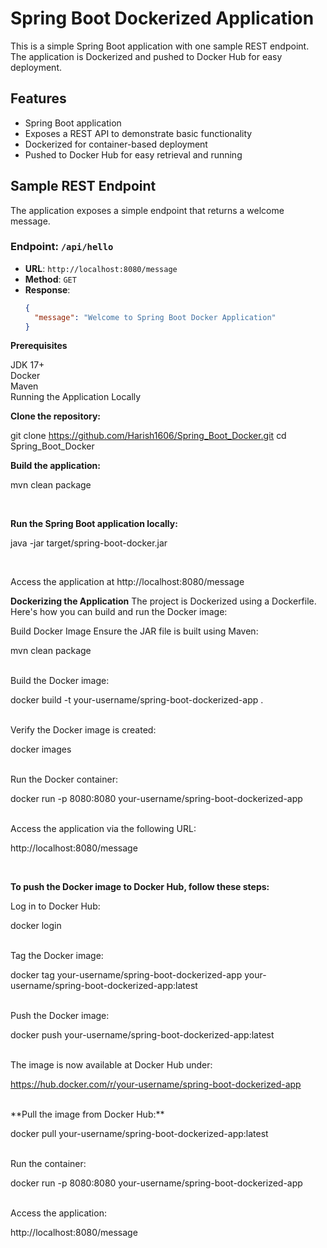 # Spring Boot Dockerized Application

This is a simple Spring Boot application with one sample REST endpoint. The application is Dockerized and pushed to Docker Hub for easy deployment.

## Features

- Spring Boot application
- Exposes a REST API to demonstrate basic functionality
- Dockerized for container-based deployment
- Pushed to Docker Hub for easy retrieval and running

## Sample REST Endpoint

The application exposes a simple endpoint that returns a welcome message.

### Endpoint: `/api/hello`

- **URL**: `http://localhost:8080/message`
- **Method**: `GET`
- **Response**: 
  ```json
  {
    "message": "Welcome to Spring Boot Docker Application"
  }

**Prerequisites**

JDK 17+<br>
Docker<br>
Maven<br>
Running the Application Locally

**Clone the repository:**

git clone https://github.com/Harish1606/Spring_Boot_Docker.git
cd Spring_Boot_Docker
<br>

**Build the application:**

mvn clean package

<br>

**Run the Spring Boot application locally:**

java -jar target/spring-boot-docker.jar

<br>

Access the application at http://localhost:8080/message

**Dockerizing the Application**
The project is Dockerized using a Dockerfile. Here's how you can build and run the Docker image:

Build Docker Image
Ensure the JAR file is built using Maven:

mvn clean package

<br>
Build the Docker image:

docker build -t your-username/spring-boot-dockerized-app .

<br>
Verify the Docker image is created:

docker images

<br>
Run the Docker container:

docker run -p 8080:8080 your-username/spring-boot-dockerized-app

<br>
Access the application via the following URL:

http://localhost:8080/message

<br>

**To push the Docker image to Docker Hub, follow these steps:**

Log in to Docker Hub:

docker login

<br>
Tag the Docker image:

docker tag your-username/spring-boot-dockerized-app your-username/spring-boot-dockerized-app:latest

<br>
Push the Docker image:

docker push your-username/spring-boot-dockerized-app:latest

<br>
The image is now available at Docker Hub under:

https://hub.docker.com/r/your-username/spring-boot-dockerized-app

<br>
**Pull the image from Docker Hub:**

docker pull your-username/spring-boot-dockerized-app:latest

<br>
Run the container:

docker run -p 8080:8080 your-username/spring-boot-dockerized-app

<br>
Access the application:

http://localhost:8080/message
